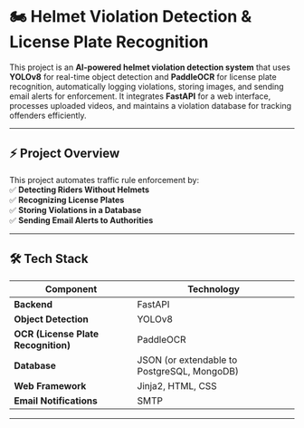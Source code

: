 # 🏍️ Helmet Violation Detection & License Plate Recognition  

This project is an **AI-powered helmet violation detection system** that uses **YOLOv8** for real-time object detection and **PaddleOCR** for license plate recognition, automatically logging violations, storing images, and sending email alerts for enforcement. It integrates **FastAPI** for a web interface, processes uploaded videos, and maintains a violation database for tracking offenders efficiently. 

---

## ⚡ Project Overview  
This project automates traffic rule enforcement by:  
✅ **Detecting Riders Without Helmets**  
✅ **Recognizing License Plates**  
✅ **Storing Violations in a Database**  
✅ **Sending Email Alerts to Authorities**  

---

## 🛠️ Tech Stack  
| Component | Technology |  
|-----------|------------|  
| **Backend** | FastAPI |  
| **Object Detection** | YOLOv8 |  
| **OCR (License Plate Recognition)** | PaddleOCR |  
| **Database** | JSON (or extendable to PostgreSQL, MongoDB) |  
| **Web Framework** | Jinja2, HTML, CSS |  
| **Email Notifications** | SMTP |  

---
